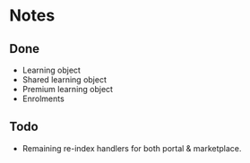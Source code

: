 Notes
====

## Done

* Learning object
* Shared learning object
* Premium learning object
* Enrolments

## Todo

* Remaining re-index handlers for both portal & marketplace.
